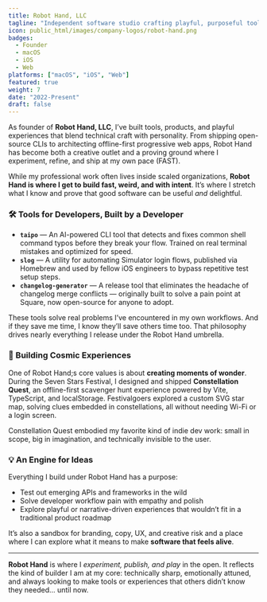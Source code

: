 ```yaml
---
title: Robot Hand, LLC
tagline: "Independent software studio crafting playful, purposeful tools."
icon: public_html/images/company-logos/robot-hand.png
badges:
  - Founder
  - macOS
  - iOS
  - Web
platforms: ["macOS", "iOS", "Web"]
featured: true
weight: 7
date: "2022-Present"
draft: false
---
```


As founder of **Robot Hand, LLC**, I’ve built tools, products, and playful experiences that blend technical craft with personality. From shipping open-source CLIs to architecting offline-first progressive web apps, Robot Hand has become both a creative outlet and a proving ground where I experiment, refine, and ship at my own pace (FAST).

While my professional work often lives inside scaled organizations, **Robot Hand is where I get to build fast, weird, and with intent**. It’s where I stretch what I know and prove that good software can be useful _and_ delightful.

### 🛠️ Tools for Developers, Built by a Developer

- **`taipo`** — An AI-powered CLI tool that detects and fixes common shell command typos before they break your flow. Trained on real terminal mistakes and optimized for speed.
- **`slog`** — A utility for automating Simulator login flows, published via Homebrew and used by fellow iOS engineers to bypass repetitive test setup steps.
- **`changelog-generator`** — A release tool that eliminates the headache of changelog merge conflicts — originally built to solve a pain point at Square, now open-source for anyone to adopt.

These tools solve real problems I’ve encountered in my own workflows. And if they save me time, I know they’ll save others time too. That philosophy drives nearly everything I release under the Robot Hand umbrella.

### 🌌 Building Cosmic Experiences

One of Robot Hand;s core values is about **creating moments of wonder**. During the Seven Stars Festival, I designed and shipped **Constellation Quest**, an offline-first scavenger hunt experience powered by Vite, TypeScript, and localStorage. Festivalgoers explored a custom SVG star map, solving clues embedded in constellations, all without needing Wi-Fi or a login screen.

Constellation Quest embodied my favorite kind of indie dev work: small in scope, big in imagination, and technically invisible to the user.

### 💡 An Engine for Ideas

Everything I build under Robot Hand has a purpose:

- Test out emerging APIs and frameworks in the wild
- Solve developer workflow pain with empathy and polish
- Explore playful or narrative-driven experiences that wouldn’t fit in a traditional product roadmap

It’s also a sandbox for branding, copy, UX, and creative risk and a place where I can explore what it means to make **software that feels alive**.

---

**Robot Hand** is where I _experiment, publish, and play_ in the open. It reflects the kind of builder I am at my core: technically sharp, emotionally attuned, and always looking to make tools or experiences that others didn’t know they needed... until now.
